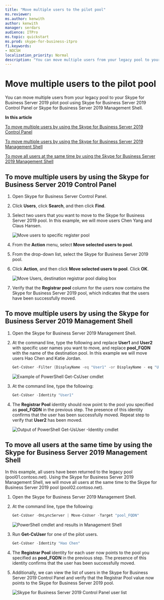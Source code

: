 ```yaml
---
title: "Move multiple users to the pilot pool"
ms.reviewer: 
ms.author: kenwith
author: kenwith
manager: serdars
audience: ITPro
ms.topic: quickstart
ms.prod: skype-for-business-itpro
f1.keywords:
- NOCSH
localization_priority: Normal
description: "You can move multiple users from your legacy pool to your Skype for Business Server 2019 pilot pool using Skype for Business Server 2019 Control Panel or Skype for Business Server 2019 Management Shell."
---
```


# Move multiple users to the pilot pool

You can move multiple users from your legacy pool to your Skype for Business Server 2019 pilot pool using Skype for Business Server 2019 Control Panel or Skype for Business Server 2019 Management Shell.

 **In this article**
  
[To move multiple users by using the Skype for Business Server 2019 Control Panel](#sectionSection0)
  
[To move multiple users by using the Skype for Business Server 2019 Management Shell](#sectionSection1)
  
[To move all users at the same time by using the Skype for Business Server 2019 Management Shell](#sectionSection2)
  
  
## To move multiple users by using the Skype for Business Server 2019 Control Panel
<a name="sectionSection0"> </a>

1. Open Skype for Business Server Control Panel.
    
2. Click **Users**, click **Search**, and then click **Find**.
    
3. Select two users that you want to move to the Skype for Business Server 2019 pool. In this example, we will move users Chen Yang and Claus Hansen.
    
     ![Move users to specific register pool](../media/Migration_LyncServer_CPanel_fromLyncServer2010_MoveMultipleUsersList.JPG)
  
4. From the **Action** menu, select **Move selected users to pool**.
    
5. From the drop-down list, select the Skype for Business Server 2019 pool.
    
6. Click **Action**, and then click **Move selected users to pool**. Click **OK**.
    
     ![Move Users, destination registrar pool dialog box](../media/Migration_LyncServer_from_LyncServer2010_CPanelMoveUserSelectPoolDialog.png)
  
7. Verify that the **Registrar pool** column for the users now contains the Skype for Business Server 2019 pool, which indicates that the users have been successfully moved. 
    
## To move multiple users by using the Skype for Business Server 2019 Management Shell
<a name="sectionSection1"> </a>

1. Open the Skype for Business Server 2019 Management Shell. 
    
2. At the command line, type the following and replace **User1** and **User2** with specific user names you want to move, and replace **pool_FQDN** with the name of the destination pool. In this example we will move users Hao Chen and Katie Jordan. 
    
   ```PowerShell
   Get-CsUser -Filter {DisplayName -eq "User1" -or DisplayName - eq "User2"} | Move-CsUser -Target "pool_FQDN"
   ```

    ![Example of PowerShell Get-CsUser cmdlet](../media/Migration_LyncServer_from_LyncServer2010_move2users.jpg)
  
3. At the command line, type the following: 
    
   ```PowerShell
   Get-CsUser -Identity "User1"
   ```

4. The **Registrar Pool** identity should now point to the pool you specified as **pool_FQDN** in the previous step. The presence of this identity confirms that the user has been successfully moved. Repeat step to verify that **User2** has been moved. 
    
     ![Output of PowerShell Get-UsUser -Identity  cmdlet](../media/Migration_LyncServer_from_LyncServer2010_showuser.jpg)
  
## To move all users at the same time by using the Skype for Business Server 2019 Management Shell
<a name="sectionSection2"> </a>

In this example, all users have been returned to the legacy pool (pool01.contoso.net). Using the Skype for Business Server 2019 Management Shell, we will move all users at the same time to the Skype for Business Server 2019 pool (pool02.contoso.net).
  
1. Open the Skype for Business Server 2019 Management Shell.
    
2. At the command line, type the following: 
    
   ```PowerShell
   Get-CsUser -OnLyncServer | Move-CsUser -Target "pool_FQDN"
   ```

     ![PowerShell cmdlet and results in Management Shell](../media/Migration_LyncServer_CPanel_fromLyncServer2010_Move-CSUserMultipleAll.png)
  
3. Run **Get-CsUser** for one of the pilot users. 
    
   ```PowerShell
   Get-CsUser -Identity "Hao Chen"
   ```

4. The **Registrar Pool** identity for each user now points to the pool you specified as **pool_FQDN** in the previous step. The presence of this identity confirms that the user has been successfully moved. 
    
5. Additionally, we can view the list of users in the Skype for Business Server 2019 Control Panel and verify that the Registrar Pool value now points to the Skype for Business Server 2019 pool.
    
     ![Skype for Business Server 2019 Control Panel user list](../media/Migration_LyncServer_CPanel_fromLyncServer2010_Move-CSUserVerifyHao.JPG)
  

